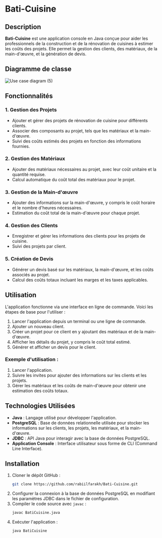 # Bati-Cuisine

## Description
**Bati-Cuisine** est une application console en Java conçue pour aider les professionnels de la construction et de la rénovation de cuisines à estimer les coûts des projets. Elle permet la gestion des clients, des matériaux, de la main-d'œuvre, et la génération de devis.


## Diagramme de classe
![Use case diagram (5)](https://github.com/user-attachments/assets/2384b3da-7aa9-48a3-890d-084572c65854)


## Fonctionnalités

### 1. Gestion des Projets
- Ajouter et gérer des projets de rénovation de cuisine pour différents clients.
- Associer des composants au projet, tels que les matériaux et la main-d'œuvre.
- Suivi des coûts estimés des projets en fonction des informations fournies.

### 2. Gestion des Matériaux
- Ajouter des matériaux nécessaires au projet, avec leur coût unitaire et la quantité requise.
- Calcul automatique du coût total des matériaux pour le projet.

### 3. Gestion de la Main-d'œuvre
- Ajouter des informations sur la main-d'œuvre, y compris le coût horaire et le nombre d'heures nécessaires.
- Estimation du coût total de la main-d'œuvre pour chaque projet.

### 4. Gestion des Clients
- Enregistrer et gérer les informations des clients pour les projets de cuisine.
- Suivi des projets par client.

### 5. Création de Devis
- Générer un devis basé sur les matériaux, la main-d'œuvre, et les coûts associés au projet.
- Calcul des coûts totaux incluant les marges et les taxes applicables.

## Utilisation
L'application fonctionne via une interface en ligne de commande. Voici les étapes de base pour l'utiliser :

1. Lancer l'application depuis un terminal ou une ligne de commande.
2. Ajouter un nouveau client.
3. Créer un projet pour ce client en y ajoutant des matériaux et de la main-d'œuvre.
4. Afficher les détails du projet, y compris le coût total estimé.
5. Générer et afficher un devis pour le client.

### Exemple d'utilisation :
1. Lancer l'application.
2. Suivre les invites pour ajouter des informations sur les clients et les projets.
3. Gérer les matériaux et les coûts de main-d'œuvre pour obtenir une estimation des coûts totaux.

## Technologies Utilisées
- **Java** : Langage utilisé pour développer l'application.
- **PostgreSQL** : Base de données relationnelle utilisée pour stocker les informations sur les clients, les projets, les matériaux, et la main-d'œuvre.
- **JDBC** : API Java pour interagir avec la base de données PostgreSQL.
- **Application Console** : Interface utilisateur sous forme de CLI (Command Line Interface).

## Installation
1. Cloner le dépôt GitHub :
    ```bash
    git clone https://github.com/rabiilfarakh/Bati-Cuisine.git
    ```
2. Configurer la connexion à la base de données PostgreSQL en modifiant les paramètres JDBC dans le fichier de configuration.
3. Compiler le code source avec `javac` :
    ```bash
    javac BatiCuisine.java
    ```
4. Exécuter l'application :
    ```bash
    java BatiCuisine
    ```
